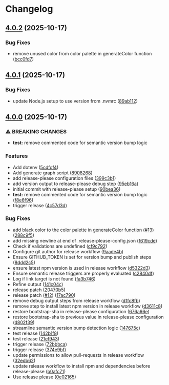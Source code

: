 # Changelog

## [4.0.2](https://github.com/HarrisSidiropoulos/generate-contentful-graph/compare/generate-contentful-graph-v4.0.1...generate-contentful-graph-v4.0.2) (2025-10-17)


### Bug Fixes

* remove unused color from color palette in generateColor function ([bcc0fd7](https://github.com/HarrisSidiropoulos/generate-contentful-graph/commit/bcc0fd7793a4bf001b82f7f91ee7e7a7811ced35))

## [4.0.1](https://github.com/HarrisSidiropoulos/generate-contentful-graph/compare/generate-contentful-graph-v4.0.0...generate-contentful-graph-v4.0.1) (2025-10-17)


### Bug Fixes

* update Node.js setup to use version from .nvmrc ([89ab112](https://github.com/HarrisSidiropoulos/generate-contentful-graph/commit/89ab11226cbb114ebc4cb2e929500e487073213c))

## [4.0.0](https://github.com/HarrisSidiropoulos/generate-contentful-graph/compare/generate-contentful-graph-v3.0.0...generate-contentful-graph-v4.0.0) (2025-10-17)


### ⚠ BREAKING CHANGES

* **test:** remove commented code for semantic version bump logic

### Features

* Add dotenv ([5cdfdf4](https://github.com/HarrisSidiropoulos/generate-contentful-graph/commit/5cdfdf41c22378fe5700f622e08e2b3858ea1101))
* Add generate graph script ([8908268](https://github.com/HarrisSidiropoulos/generate-contentful-graph/commit/8908268057626f99e9e3074212005809b21be9c2))
* add release-please configuration files ([399c3b1](https://github.com/HarrisSidiropoulos/generate-contentful-graph/commit/399c3b11cdb5dbd2e9d88401ebbf5db08a7a3e81))
* add version output to release-please debug step ([95eb16a](https://github.com/HarrisSidiropoulos/generate-contentful-graph/commit/95eb16ad9b849e5e4311354e9447423dd054419c))
* initial commit with release-please setup ([90bea36](https://github.com/HarrisSidiropoulos/generate-contentful-graph/commit/90bea3642904422664d5a82fb6b508a225907e04))
* **test:** remove commented code for semantic version bump logic ([f8e6f96](https://github.com/HarrisSidiropoulos/generate-contentful-graph/commit/f8e6f96cd7ef3747c40d5b30c603f012061290ba))
* trigger release ([4c57d3d](https://github.com/HarrisSidiropoulos/generate-contentful-graph/commit/4c57d3d105c3af0d6a448db63c101eceefd0d429))


### Bug Fixes

* add black color to the color palette in generateColor function ([#13](https://github.com/HarrisSidiropoulos/generate-contentful-graph/issues/13)) ([288c9f5](https://github.com/HarrisSidiropoulos/generate-contentful-graph/commit/288c9f5ad3150ef35fb6dc09db91b0433d1736ef))
* add missing newline at end of .release-please-config.json ([f619cde](https://github.com/HarrisSidiropoulos/generate-contentful-graph/commit/f619cdeed25cfd015bff381525dd6b722d036d5b))
* Check if validations are undefined ([cf9c792](https://github.com/HarrisSidiropoulos/generate-contentful-graph/commit/cf9c7920c5d5a634a6e707e40fe4e5e4b836b980))
* Configure git author for release workflow ([9aade4b](https://github.com/HarrisSidiropoulos/generate-contentful-graph/commit/9aade4bd0202a0fecf42977b31b2b0e02fc0c247))
* Ensure GITHUB_TOKEN is set for version bump and publish steps ([8ddd2c5](https://github.com/HarrisSidiropoulos/generate-contentful-graph/commit/8ddd2c572a6f1492d7a1117db12f9163e5444eb4))
* ensure latest npm version is used in release workflow ([d5322d3](https://github.com/HarrisSidiropoulos/generate-contentful-graph/commit/d5322d361c106fc6d0422af17c77a87c81ce6e78))
* Ensure semantic release triggers are properly evaluated ([c2840df](https://github.com/HarrisSidiropoulos/generate-contentful-graph/commit/c2840df059c06b6786de0f715025af15d9f95c92))
* Log if link target is not found ([fa3b746](https://github.com/HarrisSidiropoulos/generate-contentful-graph/commit/fa3b74616a5fef56bcacd6c96e7713503015b43c))
* Refine output ([141c04c](https://github.com/HarrisSidiropoulos/generate-contentful-graph/commit/141c04c52efa30ae5e3b4d007a3b8227147e4408))
* release patch ([20470b5](https://github.com/HarrisSidiropoulos/generate-contentful-graph/commit/20470b5c64884364c2233636411c2e32695e058b))
* release patch ([#12](https://github.com/HarrisSidiropoulos/generate-contentful-graph/issues/12)) ([17ac790](https://github.com/HarrisSidiropoulos/generate-contentful-graph/commit/17ac7904ad79b65bcc4437aecf34e7b788d2d326))
* remove debug output steps from release workflow ([d1fc8fb](https://github.com/HarrisSidiropoulos/generate-contentful-graph/commit/d1fc8fbb802522f90dd52f89c1109f75b04d798b))
* remove step to install latest npm version in release workflow ([d3611c8](https://github.com/HarrisSidiropoulos/generate-contentful-graph/commit/d3611c8c51a7cfe3673bded65d0a81646e23d2b9))
* restore bootstrap-sha in release-please configuration ([676a66e](https://github.com/HarrisSidiropoulos/generate-contentful-graph/commit/676a66e13f6560a7d99a16779f91604a02079391))
* restore bootstrap-sha to previous value in release-please configuration ([d802f39](https://github.com/HarrisSidiropoulos/generate-contentful-graph/commit/d802f399ebbbfc39c714e15a1674a4212402364a))
* streamline semantic version bump detection logic ([147675c](https://github.com/HarrisSidiropoulos/generate-contentful-graph/commit/147675cf24917500ce963db95b3489eaadbb792a))
* test release ([142b1f8](https://github.com/HarrisSidiropoulos/generate-contentful-graph/commit/142b1f865f9919b70fad94ff70ceebd178157f2a))
* test release ([21ef943](https://github.com/HarrisSidiropoulos/generate-contentful-graph/commit/21ef943aefe09c6765b2b5b40a28040213761acb))
* trigger release ([72bbbca](https://github.com/HarrisSidiropoulos/generate-contentful-graph/commit/72bbbcab91a7569283d5dccac3435414c5007d0e))
* trigger release ([374e9bf](https://github.com/HarrisSidiropoulos/generate-contentful-graph/commit/374e9bf9cb56b85a3061eaf926f9204e2344c5bf))
* update permissions to allow pull-requests in release workflow ([32edb62](https://github.com/HarrisSidiropoulos/generate-contentful-graph/commit/32edb62f667d34f74986fce63afaad82049581d8))
* update release workflow to install npm and dependencies before release-please ([b0afc71](https://github.com/HarrisSidiropoulos/generate-contentful-graph/commit/b0afc712d137bb1e65a172e3160974ce0b8fde2c))
* Use release please ([0e02165](https://github.com/HarrisSidiropoulos/generate-contentful-graph/commit/0e021656400ecc2b95adf97d89d02d567f24eeec))
